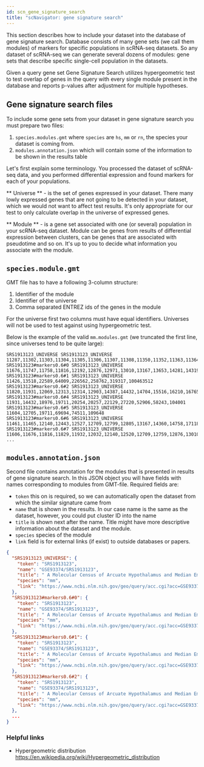 ```yaml
---
id: scn_gene_signature_search
title: "scNavigator: gene signature search"
---
```


This section describes how to include your dataset into the database of gene signature search.
Database consists of many gene sets (we call them modules) of markers for specific populations in scRNA-seq datasets.
So any dataset of scRNA-seq we can generate several dozens of modules: gene sets that describe specific single-cell
population in the datasets.

Given a query gene set Gene Signature Search utilizes hypergeometric test to test overlap of genes in the query with
every single module present in the database and reports p-values after adjustment for multiple hypotheses.

## Gene signature search files

To include some gene sets from your dataset in gene signature search you must prepare two files:

1. `species.modules.gmt` where `species` are `hs`, `mm` or `rn`, the species your dataset is coming from.
2. `modules.annotation.json` which will contain some of the information to be shown in the results table

Let's first explain some terminology. You processed the dataset of scRNA-seq data, and you performed 
differential expression and found markers for each of your populations.

** Universe ** - is the set of genes expressed in your dataset. There many lowly expressed genes 
that are not going to be detected in your dataset, which we would not want to affect test results.
It's only appropriate for our test to only calculate overlap in the universe of expressed genes.

** Module ** - is a gene set associated with one (or several) population in your scRNA-seq dataset.
Module can be genes from results of differential expression between clusters, can be genes that are associated
with pseudotime and so on. It's up to you to decide what information you associate with the module.

## `species.module.gmt`

GMT file has to have a following 3-column structure:
1. Identifier of the module
2. Identifier of the universe
3. Comma separated ENTREZ ids of the genes in the module

For the universe first two columns must have equal identifiers. Universes will not be used to test against using 
hypergeometric test.

Below is the example of the valid `mm.modules.gmt` (we truncated the first line, since universes tend to be quite large):

```text
SRS1913123_UNIVERSE	SRS1913123_UNIVERSE	11287,11302,11303,11304,11305,11306,11307,11308,11350,11352,11363,11364,11370,11409,11416,11418,11419,11421,11423,11425,11426,11428,11429,11430,11431,11432,11433,11435,11438,11441,11443...
SRS1913123#markers0.6#0	SRS1913123_UNIVERSE	11676,11747,11758,11816,12192,12876,12971,13010,13167,13653,14281,14319,14609,14758,14862,15205,15904,16007,16432,16476,17748,17750,18111,18212,19231,19242,20200,20674,20682,22352,64294,67945,103712,170790,192216,237759
SRS1913123#markers0.6#1	SRS1913123_UNIVERSE	11426,13518,22589,64009,226562,258762,319317,100463512
SRS1913123#markers0.6#2	SRS1913123_UNIVERSE	11820,11931,12069,12313,12314,12903,14387,14432,14704,15516,16210,16765,17984,18197,19711,20254,20257,20262,20614,20646,20979,21334,22129,22223,22629,30052,52696,52837,52906,53328,58243,65113,66995,68566,69694,72693,74511,104001,108013,227325,243339,319317,434128
SRS1913123#markers0.6#4	SRS1913123_UNIVERSE	11931,14432,18976,19711,20254,20257,22129,27220,52906,58243,104001
SRS1913123#markers0.6#5	SRS1913123_UNIVERSE	11604,12705,19711,69694,74511,109648
SRS1913123#markers0.6#6	SRS1913123_UNIVERSE	11461,11465,12140,12443,12527,12709,12799,12805,13167,14360,14758,17118,17196,18595,18606,18823,19283,19317,20193,20196,20203,20284,20720,21960,22142,22608,23829,29873,50913,50914,52589,54377,56434,64383,67092,67801,67860,73710,76960,76982,171469,233271,235072,269629,270106,320981,574402
SRS1913123#markers0.6#7	SRS1913123_UNIVERSE	11606,11676,11816,11829,11932,12032,12140,12520,12709,12759,12876,13010,13167,13602,13618,14609,14645,15902,16426,16513,17748,18217,19156,19283,20250,20255,20511,20512,20692,20720,27226,29811,54403,57776,67916,74205,75104,98660,108686,170790,171469,216739,233271,243616
...
```

## `modules.annotation.json`

Second file contains annotation for the modules that is presented in results of gene signature search. In this JSON
object you will have fields with names corresponding to modules from GMT-file. Required fields are:

* `token` this on is required, so we can automatically open the dataset from which the similar signature came from
* `name` that is shown in the results. In our case name is the same as the dataset, however, you could put cluster ID into the name
* `title` is shown next after the name. Title might have more descriptive information about the dataset and the module.
* `species` species of the module
* `link` field is for external links (if exist) to outside databases or papers.

```json
{
  "SRS1913123_UNIVERSE": {
    "token": "SRS1913123",
    "name": "GSE93374/SRS1913123",
    "title": " A Molecular Census of Arcuate Hypothalamus and Median Eminence Cell Types",
    "species": "mm",
    "link": "https://www.ncbi.nlm.nih.gov/geo/query/acc.cgi?acc=GSE93374"
  },
  "SRS1913123#markers0.6#0": {
    "token": "SRS1913123",
    "name": "GSE93374/SRS1913123",
    "title": " A Molecular Census of Arcuate Hypothalamus and Median Eminence Cell Types",
    "species": "mm",
    "link": "https://www.ncbi.nlm.nih.gov/geo/query/acc.cgi?acc=GSE93374"
  },
  "SRS1913123#markers0.6#1": {
    "token": "SRS1913123",
    "name": "GSE93374/SRS1913123",
    "title": " A Molecular Census of Arcuate Hypothalamus and Median Eminence Cell Types",
    "species": "mm",
    "link": "https://www.ncbi.nlm.nih.gov/geo/query/acc.cgi?acc=GSE93374"
  },
  "SRS1913123#markers0.6#2": {
    "token": "SRS1913123",
    "name": "GSE93374/SRS1913123",
    "title": " A Molecular Census of Arcuate Hypothalamus and Median Eminence Cell Types",
    "species": "mm",
    "link": "https://www.ncbi.nlm.nih.gov/geo/query/acc.cgi?acc=GSE93374"
  },
  ...
} 
```

### Helpful links

* Hypergeometric distribution https://en.wikipedia.org/wiki/Hypergeometric_distribution